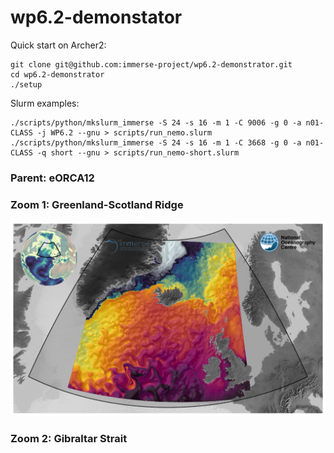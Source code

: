 # wp6.2-demonstator

Quick start on Archer2:
```shell
git clone git@github.com:immerse-project/wp6.2-demonstrator.git
cd wp6.2-demonstrator
./setup
```

Slurm examples:
```shell
./scripts/python/mkslurm_immerse -S 24 -s 16 -m 1 -C 9006 -g 0 -a n01-CLASS -j WP6.2 --gnu > scripts/run_nemo.slurm
./scripts/python/mkslurm_immerse -S 24 -s 16 -m 1 -C 3668 -g 0 -a n01-CLASS -q short --gnu > scripts/run_nemo-short.slurm
```
### Parent: eORCA12

### Zoom 1: Greenland-Scotland Ridge
![GSRIDGE](figures/frame-bare.png)

### Zoom 2: Gibraltar Strait
